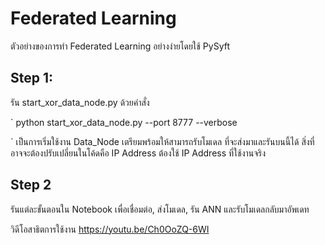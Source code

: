 # Federated Learning

ตัวอย่างของการทำ Federated Learning อย่างง่ายโดยใช้ PySyft 

## Step 1:
รัน start_xor_data_node.py ด้วยคำสั่ง 

`
python start_xor_data_node.py --port 8777 --verbose

`
เป็นการเริ่มใช้งาน Data_Node เตรียมพร้อมให้สามารถรับโมเดล ที่จะส่งมาและรันบนนี้ได้ สิ่งที่อาจจะต้องปรับเปลี่ยนในโค้ดคือ IP Address ต้องใช้ IP Address ที่ใช้งานจริง

## Step 2
รันแต่ละขั้นตอนใน Notebook เพื่อเชื่อมต่อ, ส่งโมเดล, รัน ANN และรับโมเดลกลับมาอัพเดท

วิดีโอสาธิตการใช้งาน https://youtu.be/Ch0OoZQ-6WI
